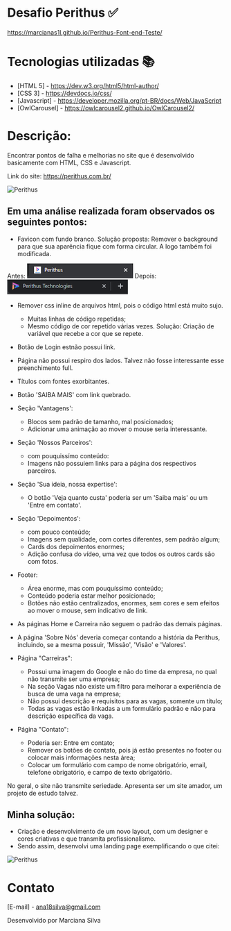 # Desafio Perithus :white_check_mark:
https://marcianas1l.github.io/Perithus-Font-end-Teste/

# Tecnologias utilizadas :books:

* [HTML 5] - https://dev.w3.org/html5/html-author/
* [CSS 3] - https://devdocs.io/css/
* [Javascript] - https://developer.mozilla.org/pt-BR/docs/Web/JavaScript
* [OwlCarousel] - https://owlcarousel2.github.io/OwlCarousel2/

# Descrição:

Encontrar pontos de falha e melhorias no site que é desenvolvido basicamente com HTML, CSS e Javascript.

Link do site: https://perithus.com.br/

![Perithus](assets/img/perithusant.gif)

## Em uma análise realizada foram observados os seguintes pontos:

- Favicon com fundo branco. Solução proposta: Remover o background para que sua aparência fique com forma circular. A logo também foi modificada.

Antes: ![Perithus](assets/img/fp.png) 
Depois: ![Perithus](assets/img/fpp.png)

- Remover css inline de arquivos html, pois o código html está muito sujo.
  - Muitas linhas de código repetidas;
  - Mesmo código de cor repetido várias vezes. Solução:  Criação de variável que recebe a cor que se repete.
  
- Botão de Login estnão possui link.

- Página não possui respiro dos lados. Talvez não fosse interessante esse preenchimento full.

- Títulos com fontes exorbitantes.

- Botão 'SAIBA MAIS' com link quebrado.

- Seção 'Vantagens':
  - Blocos sem padrão de tamanho, mal posicionados;
  - Adicionar uma animação ao mover o mouse seria interessante.
  
- Seção 'Nossos Parceiros':
  - com pouquissímo conteúdo:
  - Imagens não possuiem links para a página dos respectivos parceiros.
  
- Seção 'Sua ideia, nossa expertise':
  - O botão 'Veja quanto custa' poderia ser um 'Saiba mais' ou um 'Entre em contato'.
  
- Seção 'Depoimentos': 
  - com pouco conteúdo;
  - Imagens sem qualidade, com cortes diferentes, sem padrão algum;
  - Cards dos depoimentos enormes;
  - Adição confusa do vídeo, uma vez que todos os outros cards são com fotos.
  
- Footer:
  - Área enorme, mas com pouquíssimo conteúdo;
  - Conteúdo poderia estar melhor posicionado;
  - Botões não estão centralizados, enormes, sem cores e sem efeitos ao mover o mouse, sem indicativo de link.

- As páginas Home e Carreira não seguem o padrão das demais páginas. 

- A página 'Sobre Nós' deveria começar contando a história da Perithus, incluindo, se a mesma possuir, 
'Missão', 'Visão' e 'Valores'.

- Página "Carreiras":
  - Possui uma imagem do Google e não do time da empresa, no qual não transmite ser uma empresa;
  - Na seção Vagas não existe um filtro para melhorar a experiência de busca de uma vaga na empresa; 
  - Não possui descrição e requisitos para as vagas, somente um título;
  - Todas as vagas estão linkadas a um formulário padrão e não para descrição específica da vaga.
  
- Página "Contato": 
  - Poderia ser: Entre em contato;
  - Remover os botões de contato, pois já estão presentes no footer ou colocar mais informações nesta área; 
  - Colocar um formulário com campo de nome obrigatório, email, telefone obrigatório, e campo de texto obrigatório.


No geral, o site não transmite seriedade. Apresenta ser um site amador, um projeto de estudo talvez.

## Minha solução: 
  - Criação e desenvolvimento de um novo layout, com um designer e cores criativas e que transmita profissionalismo.
  - Sendo assim, desenvolvi uma landing page exemplificando o que citei:


![Perithus](assets/img/perithus.gif)


# Contato
[E-mail] - ana18silva@gmail.com

Desenvolvido por Marciana Silva
